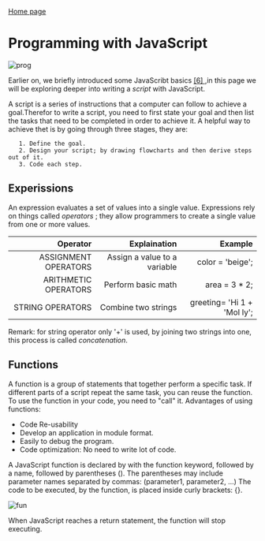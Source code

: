 [Home page](https://danaabbadi.github.io/learning_journal/)

# Programming with JavaScript

![prog](https://res.cloudinary.com/springboard-images/image/upload/q_auto,f_auto,fl_lossy/wordpress/2019/08/sb-blog-java.png)

Earlier on, we briefly introduced some JavaScribt basics [ [6] ](https://danaabbadi.github.io/learning_journal/Javascript) 
,in this page we will be exploring deeper into writing a *script* with JavaScript.

A script is a series of instructions that a computer can follow to achieve a goal.Therefor to write a script, you need to first state your goal and then list the
tasks that need to be completed in order to achieve it. A helpful way to achieve thet is by going through three stages, they are:
 
       1. Define the goal. 
       2. Design your script; by drawing flowcharts and then derive steps out of it.
       3. Code each step.  


## Experissions

An expression evaluates a set of values into a single value.
Expressions rely on things called *operators* ; they allow programmers to create a single value from one or more values. 


 | Operator | Explaination | Example|
|----: |---:| ----:|
| ASSIGNMENT OPERATORS |  Assign a value to a variable  |  color = 'beige';   |
|  ARITHMETIC OPERATORS  |  Perform basic math  |  area = 3 * 2;   |
| STRING OPERATORS   |  Combine two strings  |  greeting= 'Hi 1 + 'Mol ly';   |



Remark: for string operator only '+' is used, by joining two strings into one, this process is called *concatenation*.

## Functions

A function is a group of statements that together perform a specific task. If different parts of a script repeat the same task, you can
reuse the function. To use the function in your code, you need to "call" it.
Advantages of using functions:

   - Code Re-usability
   - Develop an application in module format.
   - Easily to debug the program.
   - Code optimization: No need to write lot of code.

A JavaScript function is declared by with the function keyword, followed by a name, followed by parentheses ().
The parentheses may include parameter names separated by commas: (parameter1, parameter2, ...)
The code to be executed, by the function, is placed inside curly brackets: {}.

![fun](https://www.code-morning.com/wp-content/uploads/2016/09/Function1-300x154.png)

When JavaScript reaches a return statement, the function will stop executing.